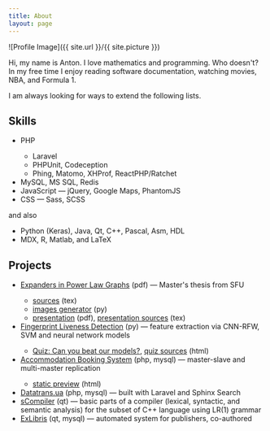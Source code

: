```yaml
---
title: About
layout: page
---
```

![Profile Image]({{ site.url }}/{{ site.picture }})

<p>
    Hi, my name is Anton.
    I love mathematics and programming. Who doesn't?
    In my free time I enjoy reading software documentation, watching movies, NBA, and Formula 1.
</p>

<p>I am always looking for ways to extend the following lists.</p>

<h2>Skills</h2>

<ul class="skill-list">
    <li>PHP</li>
    <ul>
        <li>Laravel</li>
        <li>PHPUnit, Codeception</li>
        <li>Phing, Matomo, XHProf, ReactPHP/Ratchet</li>
    </ul>
    <li>MySQL, MS SQL, Redis</li>
    <li>JavaScript&nbsp;&mdash; jQuery, Google Maps, PhantomJS</li>
    <li>CSS&nbsp;&mdash; Sass, SCSS</li>
</ul>

and also

<ul class="skill-list">
    <li>Python (Keras), Java, Qt, C++, Pascal, Asm, HDL</li>
    <li>MDX, R, Matlab, and LaTeX</li>
</ul>

<h2>Projects</h2>

<ul>
    <li><a href="https://theses.lib.sfu.ca/4953/show">Expanders in Power Law Graphs</a> (pdf)&nbsp;&mdash; Master's thesis from SFU</li>
    <ul>
        <li><a href="https://github.com/splinter89/expanders-in-powerlaw-graphs">sources</a> (tex)</li>
        <li><a href="https://github.com/splinter89/expanders-in-powerlaw-graphs/blob/master/img_generator.py">images generator</a> (py)</li>
        <li><a href="https://github.com/splinter89/expanders-in-powerlaw-graphs/releases/download/presented/presentation.pdf">presentation</a> (pdf), <a href="https://github.com/splinter89/expanders-in-powerlaw-graphs/blob/presentation/presentation.tex">presentation sources</a> (tex)</li>
    </ul>
    <li><a href="https://github.com/splinter89/cmpt-726-fld">Fingerprint Liveness Detection</a> (py)&nbsp;&mdash; feature extraction via CNN-RFW, SVM and neural network models</li>
    <ul>
        <li><a href="https://splinter89.github.io/cmpt-726-fld/">Quiz: Can you beat our models?</a>, <a href="https://github.com/splinter89/cmpt-726-fld/tree/master/docs">quiz sources</a> (html)</li>
    </ul>
    <li><a href="https://github.com/splinter89/cmpt-740-db-replication">Accommodation Booking System</a> (php, mysql)&nbsp;&mdash; master-slave and multi-master replication</li>
    <ul>
        <li><a href="https://splinter89.github.io/cmpt-740-db-replication/">static preview</a> (html)</li>
    </ul>
    <li><a href="http://www.datatrans.ua/">Datatrans.ua</a> (php, mysql)&nbsp;&mdash; built with Laravel and Sphinx Search</li>
    <li><a href="https://github.com/splinter89/scompiler">sCompiler</a> (qt)&nbsp;&mdash; basic parts of a compiler (lexical, syntactic, and semantic analysis) for the subset of C++ language using LR(1) grammar</li>
    <li><a href="https://github.com/werwolf/ExLibris">ExLibris</a> (qt, mysql)&nbsp;&mdash; automated system for publishers, co-authored</li>
</ul>
